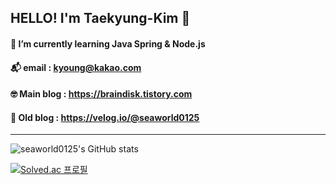 ## HELLO! I'm Taekyung-Kim 👋
#### 🌱 I’m currently learning Java Spring  &  Node.js
#### 📬 email : kyoung@kakao.com
#### 🤓 Main blog : https://braindisk.tistory.com
#### 📗 Old blog : https://velog.io/@seaworld0125

<hr>

![seaworld0125's GitHub stats](https://github-readme-stats.vercel.app/api?username=seaworld0125&show_icons=true&theme=github_dark) 
<!-- 
[![Top Langs](https://github-readme-stats.vercel.app/api/top-langs/?username=seaworld0125&layout=compact&theme=github_dark&langs_count=4)](https://github.com/anuraghazra/github-readme-stats)  -->

[![Solved.ac 프로필](http://mazassumnida.wtf/api/v2/generate_badge?boj=seaworld0125)](https://solved.ac/seaworld0125)

